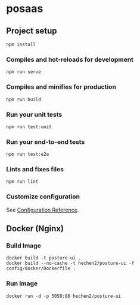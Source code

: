# posaas

## Project setup
```
npm install
```

### Compiles and hot-reloads for development
```
npm run serve
```

### Compiles and minifies for production
```
npm run build
```

### Run your unit tests
```
npm run test:unit
```

### Run your end-to-end tests
```
npm run test:e2e
```

### Lints and fixes files
```
npm run lint
```

### Customize configuration
See [Configuration Reference](https://cli.vuejs.org/config/).

## Docker (Nginx)

### Build Image
```
docker build -t posture-ui .
docker build --no-cache -t hechen2/posture-ui -f config/docker/Dockerfile .
```
### Run Image
```
docker run -d -p 5050:80 hechen2/posture-ui
```